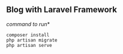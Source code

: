 

## Blog with Laravel Framework

*command to run**

    composer install
    php artisan migrate
    php artisan serve 
    
